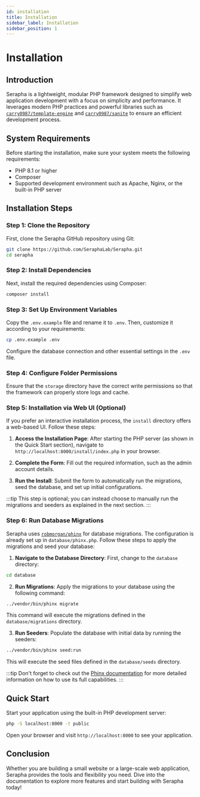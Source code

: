 ```yaml
---
id: installation
title: Installation
sidebar_label: Installation
sidebar_position: 1
---
```


# Installation

## Introduction
Serapha is a lightweight, modular PHP framework designed to simplify web application development with a focus on simplicity and performance. It leverages modern PHP practices and powerful libraries such as [`carry0987/template-engine`](https://github.com/carry0987/TemplateEngine) and [`carry0987/sanite`](https://github.com/carry0987/Sanite) to ensure an efficient development process.

## System Requirements
Before starting the installation, make sure your system meets the following requirements:
- PHP 8.1 or higher
- Composer
- Supported development environment such as Apache, Nginx, or the built-in PHP server

## Installation Steps

### Step 1: Clone the Repository
First, clone the Serapha GitHub repository using Git:
```sh
git clone https://github.com/SeraphaLab/Serapha.git
cd serapha
```

### Step 2: Install Dependencies
Next, install the required dependencies using Composer:
```sh
composer install
```

### Step 3: Set Up Environment Variables
Copy the `.env.example` file and rename it to `.env`. Then, customize it according to your requirements:
```sh
cp .env.example .env
```
Configure the database connection and other essential settings in the `.env` file.

### Step 4: Configure Folder Permissions
Ensure that the `storage` directory have the correct write permissions so that the framework can properly store logs and cache.

### Step 5: Installation via Web UI (Optional)
If you prefer an interactive installation process, the `install` directory offers a web-based UI. Follow these steps:

1. **Access the Installation Page**: After starting the PHP server (as shown in the Quick Start section), navigate to `http://localhost:8000/install/index.php` in your browser.
   
2. **Complete the Form**: Fill out the required information, such as the admin account details.

3. **Run the Install**: Submit the form to automatically run the migrations, seed the database, and set up initial configurations.

:::tip
This step is optional; you can instead choose to manually run the migrations and seeders as explained in the next section.
:::

### Step 6: Run Database Migrations

Serapha uses [`robmorgan/phinx`](https://github.com/cakephp/phinx) for database migrations. The configuration is already set up in `database/phinx.php`. Follow these steps to apply the migrations and seed your database:

1. **Navigate to the Database Directory**: First, change to the `database` directory:

```bash
cd database
```

2. **Run Migrations**: Apply the migrations to your database using the following command:

```bash
../vendor/bin/phinx migrate
```

This command will execute the migrations defined in the `database/migrations` directory.

3. **Run Seeders**: Populate the database with initial data by running the seeders:

```bash
../vendor/bin/phinx seed:run
```

This will execute the seed files defined in the `database/seeds` directory.

:::tip
Don't forget to check out the [Phinx documentation](https://book.cakephp.org/phinx/0/en/index.html) for more detailed information on how to use its full capabilities.
:::

## Quick Start
Start your application using the built-in PHP development server:
```sh
php -S localhost:8000 -t public
```
Open your browser and visit `http://localhost:8000` to see your application.

## Conclusion
Whether you are building a small website or a large-scale web application, Serapha provides the tools and flexibility you need. Dive into the documentation to explore more features and start building with Serapha today!
